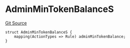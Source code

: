 # AdminMinTokenBalanceS
[Git Source](https://github.com/thrackle-io/tron/blob/17f0c18311739ad27e810cec2eb3f45ea28c2fd7/src/client/token/handler/diamond/RuleStorage.sol)


```solidity
struct AdminMinTokenBalanceS {
    mapping(ActionTypes => Rule) adminMinTokenBalance;
}
```

